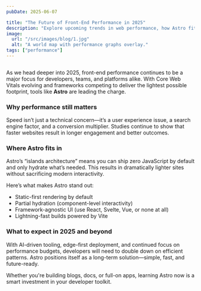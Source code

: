 ```yaml
---
pubDate: 2025-06-07

title: "The Future of Front-End Performance in 2025"
description: "Explore upcoming trends in web performance, how Astro fits into the future of fast websites, and what developers should prepare for."
image:
  url: "/src/images/blog/1.jpg"
  alt: "A world map with performance graphs overlay."
tags: ["performance"]
---
```

<script src="https://unpkg.com/cloudinary-core@latest/cloudinary-core-shrinkwrap.js" type="text/javascript">
    </script>
<img data-src="https://res.cloudinary.com/paulapplegate-com/image/upload/c_limit,w_auto/v1750624980/mrieeqgbqrphv4cjbyxh.jxl" class="cld-responsive">
<script type="text/javascript">
  my_breakpoints = function (width){
    return 50 * Math.ceil(width / 50);
  }
  var cl = cloudinary.Cloudinary.new({cloud_name: "paulapplegate-com"});
  cl.config({breakpoints:my_breakpoints, responsive_use_breakpoints:"resize"})
  cl.responsive();
</script>

As we head deeper into 2025, front-end performance continues to be a major focus for developers, teams, and platforms alike. With Core Web Vitals evolving and frameworks competing to deliver the lightest possible footprint, tools like **Astro** are leading the charge.

### Why performance still matters

Speed isn’t just a technical concern—it’s a user experience issue, a search engine factor, and a conversion multiplier. Studies continue to show that faster websites result in longer engagement and better outcomes.

### Where Astro fits in

Astro’s “islands architecture” means you can ship zero JavaScript by default and only hydrate what’s needed. This results in dramatically lighter sites without sacrificing modern interactivity.

Here’s what makes Astro stand out:
- Static-first rendering by default
- Partial hydration (component-level interactivity)
- Framework-agnostic UI (use React, Svelte, Vue, or none at all)
- Lightning-fast builds powered by Vite

### What to expect in 2025 and beyond

With AI-driven tooling, edge-first deployment, and continued focus on performance budgets, developers will need to double down on efficient patterns. Astro positions itself as a long-term solution—simple, fast, and future-ready.

Whether you're building blogs, docs, or full-on apps, learning Astro now is a smart investment in your developer toolkit.
